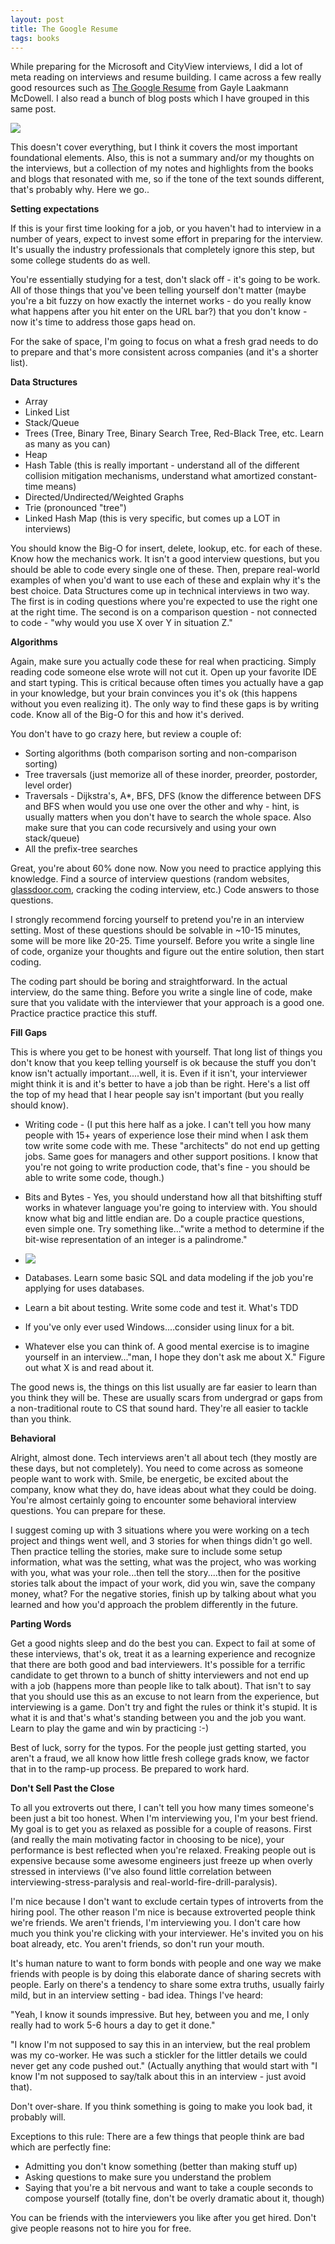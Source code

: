 ```yaml
---
layout: post
title: The Google Resume
tags: books
---
```


While preparing for the Microsoft and CityView interviews, I did a lot of meta reading on interviews and resume building. I came across a few really good resources such as [The Google Resume](https://www.amazon.ca/Google-Resume-Prepare-Microsoft-Company/dp/B071VGVN3L/ref=sr_1_4?dchild=1&qid=1590869767&refinements=p_27%3AGayle+Laakmann+McDowell&s=books&sr=1-4&text=Gayle+Laakmann+McDowell) from Gayle Laakmann McDowell. I also read a bunch of blog posts which I have grouped in this same post.

<div class="book centered">
  <img src="../images/google_resume.jpg">
</div>

This doesn't cover everything, but I think it covers the most important foundational elements. Also, this is not a summary and/or my thoughts on the interviews, but a collection of my notes and highlights from the books and blogs that resonated with me, so if the tone of the text sounds different, that's probably why. Here we go..

**Setting expectations**

If this is your first time looking for a job, or you haven't had to interview in a number of years, expect to invest some effort in preparing for the interview. It's usually the industry professionals that completely ignore this step, but some college students do as well. 

You're essentially studying for a test, don't slack off - it's going to be work. All of those things that you've been telling yourself don't matter (maybe you're a bit fuzzy on how exactly the internet works - do you really know what happens after you hit enter on the URL bar?) that you don't know - now it's time to address those gaps head on. 

For the sake of space, I'm going to focus on what a fresh grad needs to do to prepare and that's more consistent across companies (and it's a shorter list).

**Data Structures**

- Array
- Linked List
- Stack/Queue
- Trees (Tree, Binary Tree, Binary Search Tree, Red-Black Tree, etc. Learn as many as you can)
- Heap
- Hash Table (this is really important - understand all of the different collision mitigation mechanisms, understand what amortized constant-time means)
- Directed/Undirected/Weighted Graphs
- Trie (pronounced "tree")
- Linked Hash Map (this is very specific, but comes up a LOT in interviews)

You should know the Big-O for insert, delete, lookup, etc. for each of these. Know how the mechanics work. It isn't a good interview questions, but you should be able to code every single one of these. Then, prepare real-world examples of when you'd want to use each of these and explain why it's the best choice. Data Structures come up in technical interviews in two way. The first is in coding questions where you're expected to use the right one at the right time. The second is on a comparison question - not connected to code - "why would you use X over Y in situation Z."

**Algorithms**

Again, make sure you actually code these for real when practicing. Simply reading code someone else wrote will not cut it. Open up your favorite IDE and start typing. This is critical because often times you actually have a gap in your knowledge, but your brain convinces you it's ok (this happens without you even realizing it). The only way to find these gaps is by writing code. Know all of the Big-O for this and how it's derived.

You don't have to go crazy here, but review a couple of:

- Sorting algorithms (both comparison sorting and non-comparison sorting)
- Tree traversals (just memorize all of these inorder, preorder, postorder, level order)
- Traversals - Dijkstra's, A*, BFS, DFS (know the difference between DFS and BFS when would you use one over the other and why - hint, is usually matters when you don't have to search the whole space. Also make sure that you can code recursively and using your own stack/queue)
- All the prefix-tree searches

Great, you're about 60% done now. Now you need to practice applying this knowledge. Find a source of interview questions (random websites, [glassdoor.com](http://glassdoor.com/), cracking the coding interview, etc.) Code answers to those questions. 

I strongly recommend forcing yourself to pretend you're in an interview setting. Most of these questions should be solvable in ~10-15 minutes, some will be more like 20-25. Time yourself. Before you write a single line of code, organize your thoughts and figure out the entire solution, then start coding. 

The coding part should be boring and straightforward. In the actual interview, do the same thing. Before you write a single line of code, make sure that you validate with the interviewer that your approach is a good one. Practice practice practice this stuff.

**Fill Gaps**

This is where you get to be honest with yourself. That long list of things you don't know that you keep telling yourself is ok because the stuff you don't know isn't actually important....well, it is. Even if it isn't, your interviewer might think it is and it's better to have a job than be right. Here's a list off the top of my head that I hear people say isn't important (but you really should know).

- Writing code - (I put this here half as a joke. I can't tell you how many people with 15+ years of experience lose their mind when I ask them tow write some code with me. These "architects" do not end up getting jobs. Same goes for managers and other support positions. I know that you're not going to write production code, that's fine - you should be able to write some code, though.)
- Bits and Bytes - Yes, you should understand how all that bitshifting stuff works in whatever language you're going to interview with. You should know what big and little endian are. Do a couple practice questions, even simple one. Try something like..."write a method to determine if the bit-wise representation of an integer is a palindrome."
- <div class="centered">
    <img src="../images/Age of Absurdity.jpeg">
  </div>

- Databases. Learn some basic SQL and data modeling if the job you're applying for uses databases.
- Learn a bit about testing. Write some code and test it. What's TDD
- If you've only ever used Windows....consider using linux for a bit.
- Whatever else you can think of. A good mental exercise is to imagine yourself in an interview..."man, I hope they don't ask me about X." Figure out what X is and read about it.

The good news is, the things on this list usually are far easier to learn than you think they will be. These are usually scars from undergrad or gaps from a non-traditional route to CS that sound hard. They're all easier to tackle than you think.

**Behavioral**

Alright, almost done. Tech interviews aren't all about tech (they mostly are these days, but not completely). You need to come across as someone people want to work with. Smile, be energetic, be excited about the company, know what they do, have ideas about what they could be doing. You're almost certainly going to encounter some behavioral interview questions. You can prepare for these. 

I suggest coming up with 3 situations where you were working on a tech project and things went well, and 3 stories for when things didn't go well. Then practice telling the stories, make sure to include some setup information, what was the setting, what was the project, who was working with you, what was your role...then tell the story....then for the positive stories talk about the impact of your work, did you win, save the company money, what? For the negative stories, finish up by talking about what you learned and how you'd approach the problem differently in the future.

**Parting Words**

Get a good nights sleep and do the best you can. Expect to fail at some of these interviews, that's ok, treat it as a learning experience and recognize that there are both good and bad interviewers. It's possible for a terrific candidate to get thrown to a bunch of shitty interviewers and not end up with a job (happens more than people like to talk about). That isn't to say that you should use this as an excuse to not learn from the experience, but interviewing is a game. Don't try and fight the rules or think it's stupid. It is what it is and that's what's standing between you and the job you want. Learn to play the game and win by practicing :-)

Best of luck, sorry for the typos. For the people just getting started, you aren't a fraud, we all know how little fresh college grads know, we factor that in to the ramp-up process. Be prepared to work hard.

**Don't Sell Past the Close** 

To all you extroverts out there, I can't tell you how many times someone's been just a bit too honest. When I'm interviewing you, I'm your best friend. My goal is to get you as relaxed as possible for a couple of reasons. First (and really the main motivating factor in choosing to be nice), your performance is best reflected when you're relaxed. Freaking people out is expensive because some awesome engineers just freeze up when overly stressed in interviews (I've also found little correlation between interviewing-stress-paralysis and real-world-fire-drill-paralysis). 

I'm nice because I don't want to exclude certain types of introverts from the hiring pool. The other reason I'm nice is because extroverted people think we're friends. We aren't friends, I'm interviewing you. I don't care how much you think you're clicking with your interviewer. He's invited you on his boat already, etc. You aren't friends, so don't run your mouth.



It's human nature to want to form bonds with people and one way we make friends with people is by doing this elaborate dance of sharing secrets with people. Early on there's a tendency to share some extra truths, usually fairly mild, but in an interview setting - bad idea. Things I've heard:

"Yeah, I know it sounds impressive. But hey, between you and me, I only really had to work 5-6 hours a day to get it done."

"I know I'm not supposed to say this in an interview, but the real problem was my co-worker. He was such a stickler for the littler details we could never get any code pushed out." (Actually anything that would start with "I know I'm not supposed to say/talk about this in an interview - just avoid that).

Don't over-share. If you think something is going to make you look bad, it probably will.

Exceptions to this rule: There are a few things that people think are bad which are perfectly fine: 

- Admitting you don't know something (better than making stuff up) 
- Asking questions to make sure you understand the problem 
- Saying that you're a bit nervous and want to take a couple seconds to compose yourself (totally fine, don't be overly dramatic about it, though)

You can be friends with the interviewers you like after you get hired. Don't give people reasons not to hire you for free.